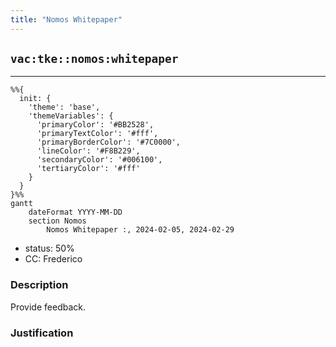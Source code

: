 ```yaml
---
title: "Nomos Whitepaper"
---
```

## `vac:tke::nomos:whitepaper`
---

```mermaid
%%{ 
  init: { 
    'theme': 'base', 
    'themeVariables': { 
      'primaryColor': '#BB2528', 
      'primaryTextColor': '#fff', 
      'primaryBorderColor': '#7C0000', 
      'lineColor': '#F8B229', 
      'secondaryColor': '#006100', 
      'tertiaryColor': '#fff' 
    } 
  } 
}%%
gantt
	dateFormat YYYY-MM-DD 
	section Nomos
		Nomos Whitepaper :, 2024-02-05, 2024-02-29
```
- status: 50%
- CC: Frederico

### Description

Provide feedback.

### Justification
